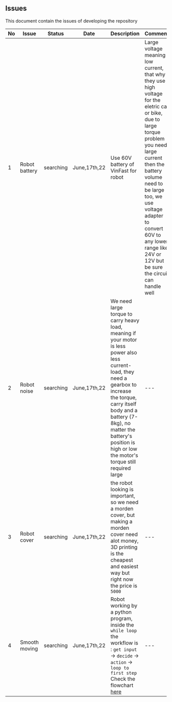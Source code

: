## Issues

This document contain the issues of developing the repository

|No|Issue|Status|Date|Description|Comment|Solution|
|---|---|---|---|---|---|---|
|1|Robot battery|searching| June,17th,22 |Use 60V battery of VinFast for robot|Large voltage meaning low current, that why they use high voltage for the eletric car or bike, due to large torque problem you need large current then the battery volume need to be large too, we use voltage adapter to convert 60V to any lower range like 24V or 12V but be sure the circuit can handle well |Voltage adapter|
|2| Robot noise | searching | June,17th,22 | We need large torque to carry heavy load, meaning if your motor is less power also less current-load, they need a gearbox to increase the torque, carry itself body and a battery (7-8kg), no matter the battery's position is high or low the motor's torque still required large |---| Let keep the previous one |
|3|Robot cover |searching|June,17th,22 |the robot looking is important, so we need a morden cover, but making a morden cover need alot money, 3D printing is the cheapest and easiest way but right now the price is `5000` |---|Let split apart which one making by 3D printing and which one making by other machining |
|4|Smooth moving|searching|June,17th,22|Robot working by a python program, inside the `while loop` the workflow is : `get input` -> `decide` -> `action` -> `loop to first step` Check the flowchart [here](./assets/UML_flowchart_tracking_marker.png)|---|The `multi tread` architecture may be the solution, but transfer the data between them is also a problem|


